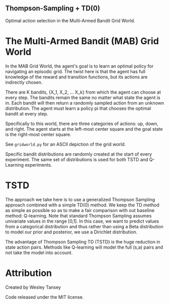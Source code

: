 Thompson-Sampling + TD(0)
-------------------------

Optimal action selection in the Multi-Armed Bandit Grid World.

The Multi-Armed Bandit (MAB) Grid World
=======================================

In the MAB Grid World, the agent's goal is to learn an optimal policy for
navigating an episodic grid. The twist here is that the agent has full
knowledge of the reward and transition functions, but its actions are 
indirectly chosen.

There are K bandits, {X_1, X_2, ... X_k} from which the agent can choose at
every step. The bandits remain the same no matter what state the agent is in.
Each bandit will then return a randomly sampled action from an unknown
distribution. The agent must learn a policy pi that chooses the optimal bandit
at every step.

Specifically to this world, there are three categories of actions: up,
down, and right. The agent starts at the left-most center square and the
goal state is the right-most center square.

See `gridworld.py` for an ASCII depiction of the grid world.

Specific bandit distributions are randomly created at the start of every
experiment. The same set of distributions is used for both TSTD and Q-Learning
experiments.

TSTD
====

The approach we take here is to use a generalized Thompson Sampling approach
combined with a simple TD(0) method. We keep the TD method as simple as
possible so as to make a fair comparison with out baseline method: Q-learning.
Note that standard Thompson Sampling assumes univariate values in the range
[0,1]. In this case, we want to predict values from a categorical distribution
and thus rather than using a Beta distribution to model our prior and posterior,
we use a Dirichlet distribution.

The advantage of Thompson Sampling TD (TSTD) is the huge reduction in state
action pairs. Methods like Q-learning will model the full (s,a) pairs and
not take the model into account.

Attribution
===========

Created by Wesley Tansey

Code released under the MIT license.
